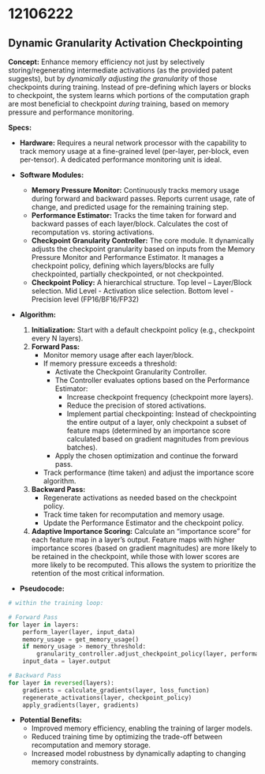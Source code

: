 # 12106222

## Dynamic Granularity Activation Checkpointing

**Concept:** Enhance memory efficiency not just by selectively storing/regenerating intermediate activations (as the provided patent suggests), but by *dynamically adjusting the granularity* of those checkpoints during training. Instead of pre-defining which layers or blocks to checkpoint, the system learns which portions of the computation graph are most beneficial to checkpoint *during* training, based on memory pressure and performance monitoring.

**Specs:**

*   **Hardware:** Requires a neural network processor with the capability to track memory usage at a fine-grained level (per-layer, per-block, even per-tensor). A dedicated performance monitoring unit is ideal.
*   **Software Modules:**
    *   **Memory Pressure Monitor:** Continuously tracks memory usage during forward and backward passes. Reports current usage, rate of change, and predicted usage for the remaining training step.
    *   **Performance Estimator:** Tracks the time taken for forward and backward passes of each layer/block.  Calculates the cost of recomputation vs. storing activations.
    *   **Checkpoint Granularity Controller:**  The core module. It dynamically adjusts the checkpoint granularity based on inputs from the Memory Pressure Monitor and Performance Estimator. It manages a checkpoint policy, defining which layers/blocks are fully checkpointed, partially checkpointed, or not checkpointed.
    *   **Checkpoint Policy:** A hierarchical structure. Top level – Layer/Block selection. Mid Level - Activation slice selection. Bottom level - Precision level (FP16/BF16/FP32)
*   **Algorithm:**

    1.  **Initialization:** Start with a default checkpoint policy (e.g., checkpoint every N layers).
    2.  **Forward Pass:**
        *   Monitor memory usage after each layer/block.
        *   If memory pressure exceeds a threshold:
            *   Activate the Checkpoint Granularity Controller.
            *   The Controller evaluates options based on the Performance Estimator:
                *   Increase checkpoint frequency (checkpoint more layers).
                *   Reduce the precision of stored activations.
                *   Implement partial checkpointing:  Instead of checkpointing the entire output of a layer, only checkpoint a subset of feature maps (determined by an importance score calculated based on gradient magnitudes from previous batches).
            *   Apply the chosen optimization and continue the forward pass.
        *   Track performance (time taken) and adjust the importance score algorithm.
    3.  **Backward Pass:**
        *   Regenerate activations as needed based on the checkpoint policy.
        *   Track time taken for recomputation and memory usage.
        *   Update the Performance Estimator and the checkpoint policy.
    4.  **Adaptive Importance Scoring:** Calculate an “importance score” for each feature map in a layer’s output. Feature maps with higher importance scores (based on gradient magnitudes) are more likely to be retained in the checkpoint, while those with lower scores are more likely to be recomputed. This allows the system to prioritize the retention of the most critical information.

*   **Pseudocode:**

```python
# within the training loop:

# Forward Pass
for layer in layers:
    perform_layer(layer, input_data)
    memory_usage = get_memory_usage()
    if memory_usage > memory_threshold:
        granularity_controller.adjust_checkpoint_policy(layer, performance_estimator)
    input_data = layer.output

# Backward Pass
for layer in reversed(layers):
    gradients = calculate_gradients(layer, loss_function)
    regenerate_activations(layer, checkpoint_policy)
    apply_gradients(layer, gradients)
```

*   **Potential Benefits:**
    *   Improved memory efficiency, enabling the training of larger models.
    *   Reduced training time by optimizing the trade-off between recomputation and memory storage.
    *   Increased model robustness by dynamically adapting to changing memory constraints.